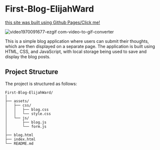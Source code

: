 # First-Blog-ElijahWard
[this site was built using Github Pages/Click me!](https://elijahward4.github.io/First-Blog-ElijahWard/)

![video1970091677-ezgif com-video-to-gif-converter](https://github.com/user-attachments/assets/bf8d94f0-2bd7-4b30-bb26-8090ece1d593)


This is a simple blog application where users can submit their thoughts, which are then displayed on a separate page. The application is built using HTML, CSS, and JavaScript, with local storage being used to save and display the blog posts.

## Project Structure

The project is structured as follows:

```
First-Blog-ElijahWard/
│
├── assets/
│   ├── css/
│   │   ├── blog.css
│   │   └── style.css
│   └── js/
│       ├── blog.js
│       └── form.js
│
├── blog.html
├── index.html
└── README.md
```
